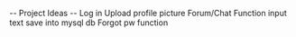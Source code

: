-- Project Ideas --
Log in
Upload profile picture
Forum/Chat Function input text save into mysql db
Forgot pw function
